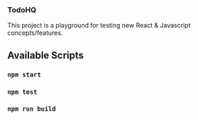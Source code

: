 ### TodoHQ
This project is a playground for testing new React & Javascript concepts/features.

## Available Scripts

### `npm start`
### `npm test`
### `npm run build`
